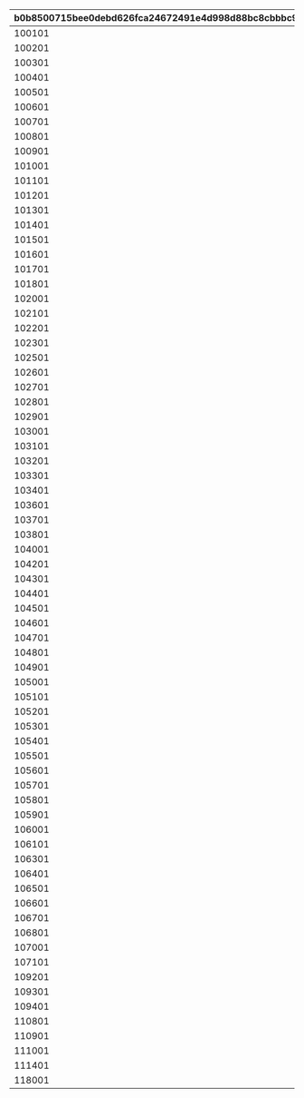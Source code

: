|b0b8500715bee0debd626fca24672491e4d998d88bc8cbbbc969aa2ce72c9641|4e5a7503cefe40a67c68ab400c72ee7b99c205b57ea083174dc9786fb5b3cbef|420d0ef03fe576a952c860e1ce22b5adc92733615fb24f0a695f14f8987ecefe|617c8eef479ea6119aa3c62506a299d7862a9c642090694ff8a6ca8b7beae136|23d872984e68876290dfe5385eaee86dbd821d641334c2ff5d05468d3d6dfe7c|df5c90d74463874433e1ef9102649be33869cafcbfde7bc0fe25120ea6181250|7ca9197334ab580362c884d9baa04a369f34b165da45e36b8e1c46475cc1deca|5f78dca1f34e405736d99978066a05da633f378d854e84f942c51aeb4f8d1223|1f3f7c859b8299b13f8097d4a6d2433405f9ff65eef52f05caf8b09f7ea5398b|
| --- | --- | --- | --- | --- | --- | --- | --- | --- |
|100101|1|3|2|2|2|1|3|6|
|100201|3|3|1|1|1|2|2|5|
|100301|1|2|1|3|2|3|3|7|
|100401|1|2|2|2|2|3|3|13|
|100501|2|3|2|2|3|2|1|18|
|100601|1|3|1|2|3|2|2|25|
|100701|3|3|2|3|1|2|2|26|
|100801|3|2|2|3|1|3|1|40|
|100901|1|2|1|3|3|2|3|34|
|101001|3|3|1|1|1|2|2|8|
|101101|2|3|3|2|1|2|2|56|
|101201|1|1|3|2|2|2|3|43|
|101301|1|3|1|2|3|3|1|33|
|101401|3|2|1|1|2|2|1|11|
|101501|3|2|1|1|1|3|2|42|
|101601|2|3|3|2|1|3|1|46|
|101701|1|3|3|2|2|2|1|10|
|101801|3|2|1|1|2|3|1|45|
|102001|2|3|2|1|2|1|3|12|
|102101|1|3|1|1|2|3|2|30|
|102201|1|1|3|1|2|3|2|24|
|102301|1|3|2|2|3|1|3|31|
|102501|3|2|3|1|1|2|1|29|
|102601|3|3|2|1|1|1|2|51|
|102701|2|1|2|3|1|3|3|36|
|102801|2|2|2|1|1|3|1|28|
|102901|2|3|2|1|1|2|2|52|
|103001|2|3|1|2|2|3|1|39|
|103101|3|2|2|3|1|1|3|27|
|103201|3|1|2|2|1|2|3|19|
|103301|2|3|1|2|2|1|3|48|
|103401|2|1|2|1|3|2|2|20|
|103601|3|1|2|3|3|2|1|14|
|103701|1|2|2|3|3|3|1|17|
|103801|3|2|1|3|3|1|2|49|
|104001|2|1|3|1|3|1|2|44|
|104201|3|2|2|3|2|2|1|53|
|104301|1|2|3|3|1|2|3|9|
|104401|3|2|1|3|2|1|3|23|
|104501|2|2|1|1|3|2|2|38|
|104601|3|2|3|2|1|1|2|21|
|104701|1|2|3|3|3|2|1|15|
|104801|1|1|3|3|2|3|2|22|
|104901|2|2|2|1|1|2|3|55|
|105001|2|3|3|1|2|2|1|47|
|105101|3|1|3|3|2|1|1|35|
|105201|2|3|2|2|1|2|2|50|
|105301|1|2|2|3|1|3|3|37|
|105401|2|3|3|2|1|1|2|54|
|105501|2|2|1|1|3|1|3|41|
|105601|1|3|3|3|1|2|2|32|
|105701|1|3|2|1|2|2|2|67|
|105801|2|3|2|2|1|2|2|1|
|105901|3|2|1|1|2|2|2|2|
|106001|2|2|3|3|3|1|1|3|
|106101|1|3|2|2|2|2|3|58|
|106301|1|3|2|1|2|1|3|68|
|106401|1|3|2|1|3|2|2|4|
|106501|1|3|2|3|3|2|1|61|
|106601|3|3|2|2|3|1|1|62|
|106701|2|2|1|3|2|2|1|60|
|106801|1|1|2|1|3|2|1|57|
|107001|3|1|1|3|2|1|2|59|
|107101|1|1|2|3|2|3|2|16|
|109201|2|2|1|1|2|2|2|70|
|109301|2|3|3|2|1|2|2|72|
|109401|1|2|3|3|2|3|1|71|
|110801|1|2|3|1|2|2|2|64|
|110901|2|2|2|2|1|3|1|65|
|111001|3|3|1|3|2|1|1|63|
|111401|2|2|3|2|3|1|2|69|
|118001|3|1|3|2|2|2|1|66|